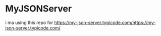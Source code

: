# MyJSONServer
i ma using this repo for 
https://my-json-server.typicode.com/https://my-json-server.typicode.com/
